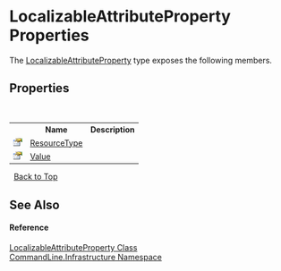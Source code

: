 # LocalizableAttributeProperty Properties
 

The <a href="T_CommandLine_Infrastructure_LocalizableAttributeProperty">LocalizableAttributeProperty</a> type exposes the following members.


## Properties
&nbsp;<table><tr><th></th><th>Name</th><th>Description</th></tr><tr><td>![Public property](media/pubproperty.gif "Public property")</td><td><a href="P_CommandLine_Infrastructure_LocalizableAttributeProperty_ResourceType">ResourceType</a></td><td /></tr><tr><td>![Public property](media/pubproperty.gif "Public property")</td><td><a href="P_CommandLine_Infrastructure_LocalizableAttributeProperty_Value">Value</a></td><td /></tr></table>&nbsp;
<a href="#localizableattributeproperty-properties">Back to Top</a>

## See Also


#### Reference
<a href="T_CommandLine_Infrastructure_LocalizableAttributeProperty">LocalizableAttributeProperty Class</a><br /><a href="N_CommandLine_Infrastructure">CommandLine.Infrastructure Namespace</a><br />